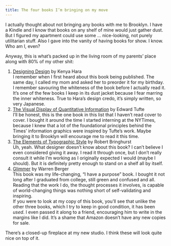 ```yaml
---
title: The four books I’m bringing on my move
---
```


I actually thought about not bringing any books with me to Brooklyn. I have a Kindle and I know that books on any shelf of mine would just gather dust. But I figured my apartment could use some … nice-looking, not purely utilitarian stuff. Also I gave into the vanity of having books for show. I know. Who am I, even? 

Anyway, this is what’s packed up in the living room of my parents’ place along with 80% of my other shit:

1. [Designing Design](http://www.amazon.com/gp/product/303778105X/ref=as_li_ss_tl?ie=UTF8&camp=1789&creative=390957&creativeASIN=303778105X&linkCode=as2&tag=yokois-20) by Kenya Hara  
I remember when I first heard about this book being published. The same day, I called my mom and asked her to preorder it for my birthday. I remember savouring the whiteness of the book before I actually read it. It’s one of the few books I keep in its dust jacket because I fear marring the inner whiteness. True to Hara’s design credo, it’s simply written, so very Japanese.  
2. [The Visual Display of Quantitative Information](ttp://www.amazon.com/gp/product/0961392142/ref=as_li_ss_tl?ie=UTF8&camp=1789&creative=390957&creativeASIN=0961392142&linkCode=as2&tag=yokois-20) by Edward Tufte  
I’ll be honest, this is the one book in this list that I haven’t read cover to cover. I bought it around the time I started interning at the NYTimes, because I knew that a lot of the foundational principles behind the Times’ information graphics were inspired by Tufte’s work. Maybe bringing it to Brooklyn will encourage me to read it this time.
3. [The Elements of Typographic Style](http://www.amazon.com/gp/product/0881792063/ref=as_li_ss_tl?ie=UTF8&camp=1789&creative=390957&creativeASIN=0881792063&linkCode=as2&tag=yokois-20) by Robert Bringhurst  
Uh, yeah. What designer doesn’t know about this book? I can’t believe I even considered giving it away. I read it through once, but I don’t really consult it while I’m working as I originally expected I would (maybe I should). But it is definitely pretty enough to stand on a shelf all by itself.
4. [Glimmer](http://www.amazon.com/gp/product/1594202338/ref=as_li_ss_tl?ie=UTF8&camp=1789&creative=390957&creativeASIN=1594202338&linkCode=as2&tag=yokois-20) by Warren Berger  
This book was my life-changing, “I have a purpose” book. I bought it not long after I graduated from college, still green and confused and all. Reading that the work I do, the thought processes it involves, is capable of world-changing things was nothing short of self-validating and inspiring.  
If you were to look at my copy of this book, you’ll see that unlike the other three books, which I try to keep in good condition, it has been *used*. I even passed it along to a friend, encouraging him to write in the margins like I did. It’s a shame that Amazon doesn’t have any new copies for sale.

There’s a closed-up fireplace at my new studio. I think these will look quite nice on top of it.
